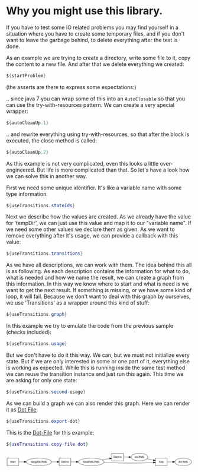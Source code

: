 # Why you might use this library.

If you have to test some IO related problems you may find yourself in a situation where you have to create some
temporary files, and if you don't want to leave the garbage behind, to delete everything after the test is done.

As an example we are trying to create a directory, write some file to it, copy the content to a new file.
And after that we delete everything we created:

```java
${startProblem}
```

(the asserts are there to express some expectations:)

.. since java 7 you can wrap some of this into an `AutoClosable` so that you can use the try-with-resources pattern.
We can create a very special wrapper:

```java
${autoCleanUp.1}
```

.. and rewrite everything using try-with-resources, so that after the block is executed, the close method is called:

```java
${autoCleanUp.2}
```

As this example is not very complicated, even this looks a little over-engineered.
But life is more complicated than that. So let's have a look how we can solve this in another way.

First we need some unique identifier. It's like a variable name with some type information:

```java
${useTransitions.stateIds}
```

Next we describe how the values are created. As we already have the value for 'tempDir', we can just use this value
and map it to our "variable name". If we need some other values we declare them as given. As we want to remove
everything after it's usage, we can provide a callback with this value:

```java
${useTransitions.transitions}
```

As we have all descriptions, we can work with them. The idea behind this all is as following. As each description
contains the information for what to do, what is needed and how we name the result, we can create a graph from
this information. In this way we know where to start and what is need is we want to get the next result. If something
is missing, or we have some kind of loop, it will fail. Because we don't want to deal with this graph by ourselves,
we use 'Transitions' as a wrapper around this kind of stuff:  

```java
${useTransitions.graph}
```

In this example we try to emulate the code from the previous sample (checks included):

```java
${useTransitions.usage}
```

But we don't have to do it this way. We can, but we must not initialize every state. But if we are only interested
in some or one part of it, everything else is working as expected. While this is running inside the same test method
we can reuse the transition instance and just run this again. This time we are asking for only one state:

```java
${useTransitions.second-usage}
```

As we can build a graph we can also render this graph. Here we can render it as [Dot File](https://graphviz.org/doc/info/lang.html):                                                              

```java
${useTransitions.export-dot}
```

This is the [Dot-File](https://graphviz.org/doc/info/lang.html) for this example:

```dot
${useTransitions.copy-file.dot}
```

![Example-Dot](WhyUseTransitions.png)
